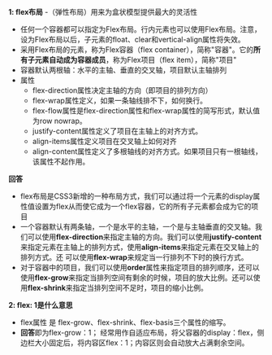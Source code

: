 **1: flex布局**
-（弹性布局）用来为盒状模型提供最大的灵活性 
- 任何一个容器都可以指定为Flex布局。行内元素也可以使用Flex布局。注意，设为Flex布局以后，子元素的float、clear和vertical-align属性将失效。
- 采用Flex布局的元素，称为Flex容器（flex container），简称"容器"。它的**所有子元素自动成为容器成员**，称为Flex项目（flex item），简称"项目"
- 容器默认两根轴：水平的主轴、垂直的交叉轴，项目默认主轴排列
- 属性
    - flex-direction属性决定主轴的方向（即项目的排列方向）
    - flex-wrap属性定义，如果一条轴线排不下，如何换行。
    - flex-flow属性是flex-direction属性和flex-wrap属性的简写形式，默认值为row nowrap。
    - justify-content属性定义了项目在主轴上的对齐方式。
    - align-items属性定义项目在交叉轴上如何对齐
    - align-content属性定义了多根轴线的对齐方式。如果项目只有一根轴线，该属性不起作用。

**回答**
- flex布局是CSS3新增的一种布局方式，我们可以通过将一个元素的display属性值设置为flex从而使它成为一个flex容器，它的所有子元素都会成为它的项目
- 一个容器默认有两条轴，一个是水平的主轴，一个是与主轴垂直的交叉轴。我们可以使用**flex-direction**来指定主轴的方向。我们可以使用**justify-content**来指定元素在主轴上的排列方式，使用**align-items**来指定元素在交叉轴上的排列方式。还
可以使用**flex-wrap**来规定当一行排列不下时的换行方式。
- 对于容器中的项目，我们可以使用**order**属性来指定项目的排列顺序，还可以使用**flex-grow**来指定当排列空间有剩余的时候，项目的放大比例。还可以使用**flex-shrink**来指定当排列空间不足时，项目的缩小比例。

**2: flex: 1是什么意思**
- flex属性 是 flex-grow、flex-shrink、flex-basis三个属性的缩写。
- **回答**即为flex-grow：1； 经常用作自适应布局，将父容器的display：flex，侧边栏大小固定后，将内容区flex：1；内容区则会自动放大占满剩余空间。

